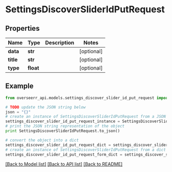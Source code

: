# SettingsDiscoverSliderIdPutRequest


## Properties
Name | Type | Description | Notes
------------ | ------------- | ------------- | -------------
**data** | **str** |  | [optional] 
**title** | **str** |  | [optional] 
**type** | **float** |  | [optional] 

## Example

```python
from overseerr_api.models.settings_discover_slider_id_put_request import SettingsDiscoverSliderIdPutRequest

# TODO update the JSON string below
json = "{}"
# create an instance of SettingsDiscoverSliderIdPutRequest from a JSON string
settings_discover_slider_id_put_request_instance = SettingsDiscoverSliderIdPutRequest.from_json(json)
# print the JSON string representation of the object
print SettingsDiscoverSliderIdPutRequest.to_json()

# convert the object into a dict
settings_discover_slider_id_put_request_dict = settings_discover_slider_id_put_request_instance.to_dict()
# create an instance of SettingsDiscoverSliderIdPutRequest from a dict
settings_discover_slider_id_put_request_form_dict = settings_discover_slider_id_put_request.from_dict(settings_discover_slider_id_put_request_dict)
```
[[Back to Model list]](../README.md#documentation-for-models) [[Back to API list]](../README.md#documentation-for-api-endpoints) [[Back to README]](../README.md)


